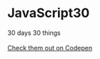 # JavaScript30
30 days 30 things<br /><br />
[Check them out on Codepen](https://codepen.io/trobes/)
